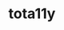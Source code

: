 ---
git: https://github.com/Khan/tota11y
logohandle: khanacademy_tota11y
sort: tota11y
title: tota11y
website: http://khan.github.io/tota11y/
---